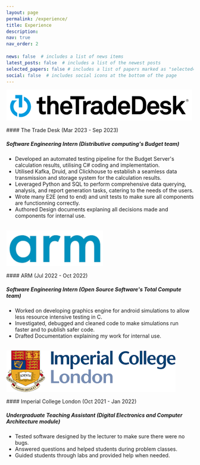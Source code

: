 ```yaml
---
layout: page
permalink: /experience/
title: Experience
description:
nav: true
nav_order: 2

news: false  # includes a list of news items
latest_posts: false  # includes a list of the newest posts
selected_papers: false # includes a list of papers marked as "selected={true}"
social: false  # includes social icons at the bottom of the page
---
```

<p style="text-align: left"><img src="../assets/img/TTD2.png"></p>
#### The Trade Desk (Mar 2023 - Sep 2023)

##### *Software Engineering Intern (Distributive computing's Budget team)*
- Developed an automated testing pipeline for the Budget Server's calculation results, utilising C# coding and implementation.
- Utilised Kafka, Druid, and Clickhouse to establish a seamless data transmission and storage system for the calculation results.
- Leveraged Python and SQL to perform comprehensive data querying, analysis, and report generation tasks, catering to the needs of the users.
- Wrote many E2E (end to end) and unit tests to make sure all components are functionning correctly.
- Authored Design documents explaning all decisions made and components for internal use.
<br/><br/>

<p style="text-align: left"><img src="../assets/img/ARM5.png"></p>
#### ARM (Jul 2022 - Oct 2022)

##### *Software Engineering Intern (Open Source Software's Total Compute team)*
- Worked on developing graphics engine for android simulations to allow less resource intensive testing in C.
- Investigated, debugged and cleaned code to make simulations run faster and to publish safer code.
- Drafted Documentation explaining my work for internal use.
<br/><br/>

<p style="text-align: left"><img src="../assets/img/IC2.png"></p>
#### Imperial College London (Oct 2021 - Jan 2022)

##### *Undergraduate Teaching Assistant (Digital Electronics and Computer Architecture module)*
- Tested software designed by the lecturer to make sure there were no bugs.
- Answered questions and helped students during problem classes.
- Guided students through labs and provided help when needed.
<br/><br/>
